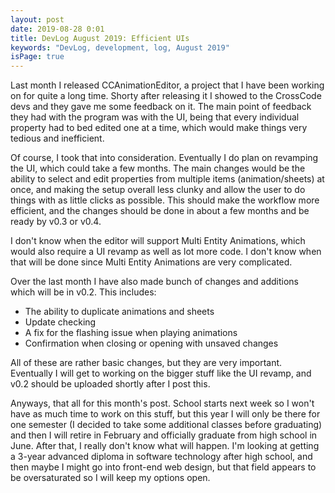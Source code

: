 ```yaml
---
layout: post
date: 2019-08-28 0:01
title: DevLog August 2019: Efficient UIs
keywords: "DevLog, development, log, August 2019"
isPage: true
---
```


Last month I released CCAnimationEditor, a project that I have been working on for quite a long time. Shorty after releasing it I showed to the CrossCode devs and they gave me some feedback on it. The main point of feedback they had with the program was with the UI, being that every individual property had to bed edited one at a time, which would make things very tedious and inefficient.

Of course, I took that into consideration. Eventually I do plan on revamping the UI, which could take a few months. The main changes would be the ability to select and edit properties from multiple items (animation/sheets) at once, and making the setup overall less clunky and allow the user to do things with as little clicks as possible. This should make the workflow more efficient, and the changes should be done in about a few months and be ready by v0.3 or v0.4.

I don't know when the editor will support Multi Entity Animations, which would also require a UI revamp as well as lot more code. I don't know when that will be done since Multi Entity Animations are very complicated. 

Over the last month I have also made bunch of changes and additions which will be in v0.2. This includes:

* The ability to duplicate animations and sheets
* Update checking
* A fix for the flashing issue when playing animations
* Confirmation when closing or opening with unsaved changes

All of these are rather basic changes, but they are very important. Eventually I will get to working on the bigger stuff like the UI revamp, and v0.2 should be uploaded shortly after I post this. 

Anyways, that all for this month's post. School starts next week so I won't have as much time to work on this stuff, but this year I will only be there for one semester (I decided to take some additional classes before graduating) and then I will retire in February and officially graduate from high school in June. After that, I really don't know what will happen. I'm looking at getting a 3-year advanced diploma in software technology after high school, and then maybe I might go into front-end web design, but that field appears to be oversaturated so I will keep my options open.